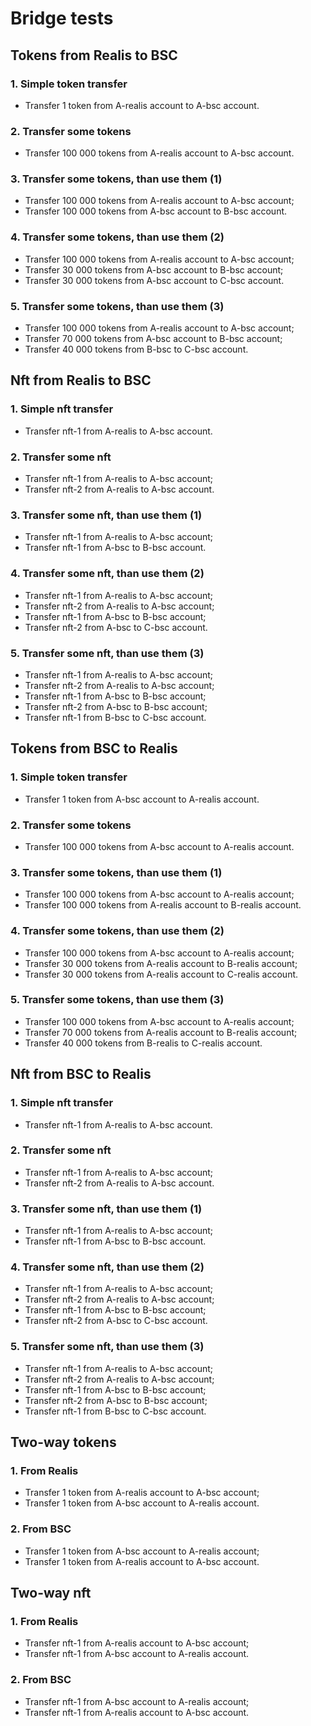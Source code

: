 # Bridge tests

## Tokens from Realis to BSC

### 1. Simple token transfer
- Transfer 1 token from A-realis account to A-bsc account.
### 2. Transfer some tokens
- Transfer 100 000 tokens from A-realis account to A-bsc account.
### 3. Transfer some tokens, than use them (1)
- Transfer 100 000 tokens from A-realis account to A-bsc account;
- Transfer 100 000 tokens from A-bsc account to B-bsc account.
### 4. Transfer some tokens, than use them (2)
- Transfer 100 000 tokens from A-realis account to A-bsc account;
- Transfer 30 000 tokens from A-bsc account to B-bsc account;
- Transfer 30 000 tokens from A-bsc account to C-bsc account.
### 5. Transfer some tokens, than use them (3)
- Transfer 100 000 tokens from A-realis account to A-bsc account;
- Transfer 70 000 tokens from A-bsc account to B-bsc account;
- Transfer 40 000 tokens from B-bsc to C-bsc account.

## Nft from Realis to BSC

### 1. Simple nft transfer
- Transfer nft-1 from A-realis to A-bsc account.
### 2. Transfer some nft
- Transfer nft-1 from A-realis to A-bsc account;
- Transfer nft-2 from A-realis to A-bsc account.
### 3. Transfer some nft, than use them (1)
- Transfer nft-1 from A-realis to A-bsc account;
- Transfer nft-1 from A-bsc to B-bsc account.
### 4. Transfer some nft, than use them (2)
- Transfer nft-1 from A-realis to A-bsc account;
- Transfer nft-2 from A-realis to A-bsc account;
- Transfer nft-1 from A-bsc to B-bsc account;
- Transfer nft-2 from A-bsc to C-bsc account.
### 5. Transfer some nft, than use them (3)
- Transfer nft-1 from A-realis to A-bsc account;
- Transfer nft-2 from A-realis to A-bsc account;
- Transfer nft-1 from A-bsc to B-bsc account;
- Transfer nft-2 from A-bsc to B-bsc account;
- Transfer nft-1 from B-bsc to C-bsc account.

## Tokens from BSC to Realis

### 1. Simple token transfer
- Transfer 1 token from A-bsc account to A-realis account.
### 2. Transfer some tokens
- Transfer 100 000 tokens from A-bsc account to A-realis account.
### 3. Transfer some tokens, than use them (1)
- Transfer 100 000 tokens from A-bsc account to A-realis account;
- Transfer 100 000 tokens from A-realis account to B-realis account.
### 4. Transfer some tokens, than use them (2)
- Transfer 100 000 tokens from A-bsc account to A-realis account;
- Transfer 30 000 tokens from A-realis account to B-realis account;
- Transfer 30 000 tokens from A-realis account to C-realis account.
### 5. Transfer some tokens, than use them (3)
- Transfer 100 000 tokens from A-bsc account to A-realis account;
- Transfer 70 000 tokens from A-realis account to B-realis account;
- Transfer 40 000 tokens from B-realis to C-realis account.

## Nft from BSC to Realis

### 1. Simple nft transfer
- Transfer nft-1 from A-realis to A-bsc account.
### 2. Transfer some nft
- Transfer nft-1 from A-realis to A-bsc account;
- Transfer nft-2 from A-realis to A-bsc account.
### 3. Transfer some nft, than use them (1)
- Transfer nft-1 from A-realis to A-bsc account;
- Transfer nft-1 from A-bsc to B-bsc account.
### 4. Transfer some nft, than use them (2)
- Transfer nft-1 from A-realis to A-bsc account;
- Transfer nft-2 from A-realis to A-bsc account;
- Transfer nft-1 from A-bsc to B-bsc account;
- Transfer nft-2 from A-bsc to C-bsc account.
### 5. Transfer some nft, than use them (3)
- Transfer nft-1 from A-realis to A-bsc account;
- Transfer nft-2 from A-realis to A-bsc account;
- Transfer nft-1 from A-bsc to B-bsc account;
- Transfer nft-2 from A-bsc to B-bsc account;
- Transfer nft-1 from B-bsc to C-bsc account.

## Two-way tokens

### 1. From Realis
- Transfer 1 token from A-realis account to A-bsc account;
- Transfer 1 token from A-bsc account to A-realis account.
### 2. From BSC
- Transfer 1 token from A-bsc account to A-realis account;
- Transfer 1 token from A-realis account to A-bsc account.

## Two-way nft

### 1. From Realis
- Transfer nft-1 from A-realis account to A-bsc account;
- Transfer nft-1 from A-bsc account to A-realis account.
### 2. From BSC
- Transfer nft-1 from A-bsc account to A-realis account;
- Transfer nft-1 from A-realis account to A-bsc account.